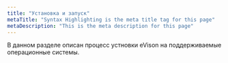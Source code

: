 ```yaml
---
title: "Установка и запуск"
metaTitle: "Syntax Highlighting is the meta title tag for this page"
metaDescription: "This is the meta description for this page"
---
```


В данном разделе описан процесс устновки eVison на поддерживаемые операционные системы.